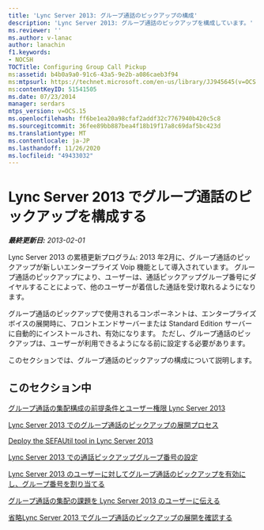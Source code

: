 ```yaml
---
title: 'Lync Server 2013: グループ通話のピックアップの構成'
description: 'Lync Server 2013: グループ通話のピックアップを構成しています。'
ms.reviewer: ''
ms.author: v-lanac
author: lanachin
f1.keywords:
- NOCSH
TOCTitle: Configuring Group Call Pickup
ms:assetid: b4b0a9a0-91c6-43a5-9e2b-a086caeb3f94
ms:mtpsurl: https://technet.microsoft.com/en-us/library/JJ945645(v=OCS.15)
ms:contentKeyID: 51541505
ms.date: 07/23/2014
manager: serdars
mtps_version: v=OCS.15
ms.openlocfilehash: ff6be1ea20a98cfaf2addf32c7767940b420c5c8
ms.sourcegitcommit: 36fee89bb887bea4f18b19f17a8c69daf5bc423d
ms.translationtype: MT
ms.contentlocale: ja-JP
ms.lasthandoff: 11/26/2020
ms.locfileid: "49433032"
---
```

# <a name="configuring-group-call-pickup-in-lync-server-2013"></a>Lync Server 2013 でグループ通話のピックアップを構成する

<div data-xmlns="http://www.w3.org/1999/xhtml">

<div class="topic" data-xmlns="http://www.w3.org/1999/xhtml" data-msxsl="urn:schemas-microsoft-com:xslt" data-cs="https://msdn.microsoft.com/">

<div data-asp="https://msdn2.microsoft.com/asp">



</div>

<div id="mainSection">

<div id="mainBody">

<span> </span>

_**最終更新日:** 2013-02-01_

Lync Server 2013 の累積更新プログラム: 2013 年2月に、グループ通話のピックアップが新しいエンタープライズ Voip 機能として導入されています。 グループ通話のピックアップにより、ユーザーは、通話ピックアップグループ番号にダイヤルすることによって、他のユーザーが着信した通話を受け取れるようになります。

グループ通話のピックアップで使用されるコンポーネントは、エンタープライズボイスの展開時に、フロントエンドサーバーまたは Standard Edition サーバーに自動的にインストールされ、有効になります。 ただし、グループ通話のピックアップは、ユーザーが利用できるようになる前に設定する必要があります。

このセクションでは、グループ通話のピックアップの構成について説明します。

<div>

## <a name="in-this-section"></a>このセクション中

[グループ通話の集配構成の前提条件とユーザー権限 Lync Server 2013](lync-server-2013-group-call-pickup-configuration-prerequisites-and-user-rights.md)

[Lync Server 2013 でのグループ通話のピックアップの展開プロセス](lync-server-2013-deployment-process-for-group-call-pickup.md)

[Deploy the SEFAUtil tool in Lync Server 2013](lync-server-2013-deploy-the-sefautil-tool.md)

[Lync Server 2013 での通話ピックアップグループ番号の設定](lync-server-2013-configure-call-pickup-group-numbers.md)

[Lync Server 2013 のユーザーに対してグループ通話のピックアップを有効にし、グループ番号を割り当てる](lync-server-2013-enable-group-call-pickup-for-users-and-assign-a-group-number.md)

[グループ通話の集配の課題を Lync Server 2013 のユーザーに伝える](lync-server-2013-communicate-group-call-pickup-assignment-to-users.md)

[省略Lync Server 2013 でグループ通話のピックアップの展開を確認する](lync-server-2013-optional-verify-the-group-call-pickup-deployment.md)

</div>

</div>

<span> </span>

</div>

</div>

</div>

